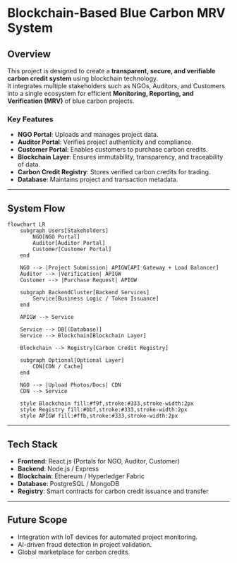 # Blockchain-Based Blue Carbon MRV System

## Overview
This project is designed to create a **transparent, secure, and verifiable carbon credit system** using blockchain technology.  
It integrates multiple stakeholders such as NGOs, Auditors, and Customers into a single ecosystem for efficient **Monitoring, Reporting, and Verification (MRV)** of blue carbon projects.

### Key Features
- **NGO Portal**: Uploads and manages project data.
- **Auditor Portal**: Verifies project authenticity and compliance.
- **Customer Portal**: Enables customers to purchase carbon credits.
- **Blockchain Layer**: Ensures immutability, transparency, and traceability of data.
- **Carbon Credit Registry**: Stores verified carbon credits for trading.
- **Database**: Maintains project and transaction metadata.

---

## System Flow

```mermaid
flowchart LR
    subgraph Users[Stakeholders]
        NGO[NGO Portal]
        Auditor[Auditor Portal]
        Customer[Customer Portal]
    end

    NGO --> |Project Submission| APIGW[API Gateway + Load Balancer]
    Auditor --> |Verification| APIGW
    Customer --> |Purchase Request| APIGW

    subgraph BackendCluster[Backend Services]
        Service[Business Logic / Token Issuance]
    end

    APIGW --> Service

    Service --> DB[(Database)]
    Service --> Blockchain[Blockchain Layer]

    Blockchain --> Registry[Carbon Credit Registry]

    subgraph Optional[Optional Layer]
        CDN[CDN / Cache]
    end

    NGO --> |Upload Photos/Docs| CDN
    CDN --> Service

    style Blockchain fill:#f9f,stroke:#333,stroke-width:2px
    style Registry fill:#bbf,stroke:#333,stroke-width:2px
    style APIGW fill:#ffb,stroke:#333,stroke-width:2px
````

---

## Tech Stack

* **Frontend**: React.js (Portals for NGO, Auditor, Customer)
* **Backend**: Node.js / Express
* **Blockchain**: Ethereum / Hyperledger Fabric
* **Database**: PostgreSQL / MongoDB
* **Registry**: Smart contracts for carbon credit issuance and transfer

---

## Future Scope

* Integration with IoT devices for automated project monitoring.
* AI-driven fraud detection in project validation.
* Global marketplace for carbon credits.